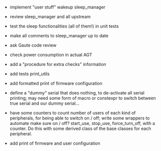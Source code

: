 - implement "user stuff" wakeup sleep_manager
- review sleep_manager and all upstream
- test the sleep functionalities (all of them!) in unit tests
- make all comments to sleep_manager up to date
- ask Gaute code review
- check power consumption in actual AGT
- add a "procedure for extra checks" information

- add tests print_utils
- add formatted print of firmware configuration
- define a "dummy" serial that does nothing, to de-activate all serial printing; may need some form of macro or constexpr to switch between true serial and our dummy serial...
- have some counters to count number of users of each kind of peripherals, for being able to switch on / off; write some wrappers to automate make sure on / off? start_use, stop_use, force_turn_off, with a counter. Do this with some derived class of the base classes for each peripheral.

- add print of firmware and user configuration